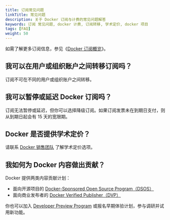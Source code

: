 ```yaml
---
title: 订阅常见问题
linkTitle: 常见问题
description: 关于 Docker 订阅与计费的常见问题解答
keywords: 订阅 常见问题, docker 计费, 订阅转移, 学术定价, docker 项目
tags: [FAQ]
weight: 50
---
```


如需了解更多订阅信息，参见《[Docker 订阅概览](_index.md)》。

## 我可以在用户或组织账户之间转移订阅吗？

订阅不可在不同的用户或组织账户之间转移。

## 我可以暂停或延迟 Docker 订阅吗？

订阅无法暂停或延迟，但你可以选择降级订阅。如果订阅发票未在到期日支付，则从到期日起会有 15 天的宽限期。

## Docker 是否提供学术定价？

请联系 [Docker 销售团队](https://www.docker.com/company/contact) 了解学术定价选项。

## 我如何为 Docker 内容做出贡献？

Docker 提供两类内容贡献计划：

- 面向开源项目的 [Docker-Sponsored Open Source Program（DSOS）](../docker-hub/repos/manage/trusted-content/dsos-program.md)
- 面向商业发布者的 [Docker Verified Publisher（DVP）](../docker-hub/repos/manage/trusted-content/dvp-program.md)

你也可以加入 [Developer Preview Program](https://www.docker.com/community/get-involved/developer-preview/) 或报名早期体验计划，参与调研并试用新功能。
